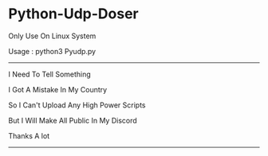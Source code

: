 # Python-Udp-Doser

Only Use On Linux System

Usage : python3 Pyudp.py

******************************************************
I Need To Tell Something 

I Got A Mistake In My Country

So I Can't Upload Any High Power Scripts 

But I Will Make All Public In My Discord 

Thanks A lot

******************************************************
